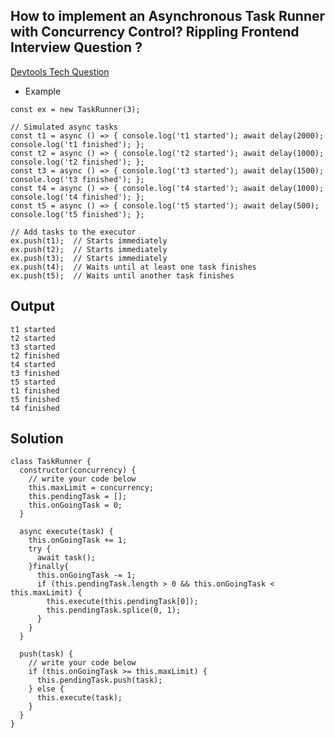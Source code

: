 ## How to implement an Asynchronous Task Runner with Concurrency Control? Rippling Frontend Interview Question ?
[Devtools Tech Question](https://devtools.tech/questions/s/how-to-implement-an-asynchronous-task-runner-with-concurrency-control-rippling-frontend-interview-question---qid---QCu4pbqp5zgxZQaQzh0D)
 - Example
```
const ex = new TaskRunner(3);

// Simulated async tasks
const t1 = async () => { console.log('t1 started'); await delay(2000); console.log('t1 finished'); };
const t2 = async () => { console.log('t2 started'); await delay(1000); console.log('t2 finished'); };
const t3 = async () => { console.log('t3 started'); await delay(1500); console.log('t3 finished'); };
const t4 = async () => { console.log('t4 started'); await delay(1000); console.log('t4 finished'); };
const t5 = async () => { console.log('t5 started'); await delay(500); console.log('t5 finished'); };

// Add tasks to the executor
ex.push(t1);  // Starts immediately
ex.push(t2);  // Starts immediately
ex.push(t3);  // Starts immediately
ex.push(t4);  // Waits until at least one task finishes
ex.push(t5);  // Waits until another task finishes
```

## Output
```
t1 started
t2 started
t3 started
t2 finished
t4 started
t3 finished
t5 started
t1 finished
t5 finished
t4 finished
```

## Solution
```
class TaskRunner {
  constructor(concurrency) {
    // write your code below
    this.maxLimit = concurrency;
    this.pendingTask = [];
    this.onGoingTask = 0;
  }

  async execute(task) {
    this.onGoingTask += 1;
    try {
      await task();
    }finally{
      this.onGoingTask -= 1;
      if (this.pendingTask.length > 0 && this.onGoingTask < this.maxLimit) {
        this.execute(this.pendingTask[0]);
        this.pendingTask.splice(0, 1);
      }
    }
  }

  push(task) {
    // write your code below
    if (this.onGoingTask >= this.maxLimit) {
      this.pendingTask.push(task);
    } else {
      this.execute(task);
    }
  }
}
```



